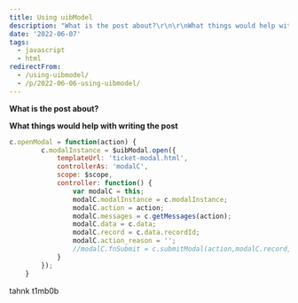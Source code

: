 ```yaml
---
title: Using uibModel
description: "What is the post about?\r\n\r\nWhat things would help with writing the post\r\n\r\n\r\n\r\njavascript\r\nc.openModal = function(action) {\r\n        c.modalInstance = $uibMo..."
date: '2022-06-07'
tags:
  - javascript
  - html
redirectFrom:
  - /using-uibmodel/
  - /p/2022-06-06-using-uibmodel/
---
```


<!--StartFragment-->

**What is the post about?**

**What things would help with writing the post**

<!--EndFragment-->

```javascript
c.openModal = function(action) {
        c.modalInstance = $uibModal.open({
            templateUrl: 'ticket-modal.html',
            controllerAs: 'modalC',
            scope: $scope,
            controller: function() {
                var modalC = this;
                modalC.modalInstance = c.modalInstance;
                modalC.action = action;
                modalC.messages = c.getMessages(action);
                modalC.data = c.data;
                modalC.record = c.data.recordId;
                modalC.action_reason = '';
                //modalC.fnSubmit = c.submitModal(action,modalC.record,modalC.action_reason);
            }
        });
    }
```

<!--StartFragment-->

<!-- External image: ![image](https://user-images.githubusercontent.com/638764/54949191-80c35e80-4f0c-11e9-8e8f-d8353a141a2e.png) -->

<!--EndFragment-->

<!--StartFragment-->

tahnk t1mb0b

<!--EndFragment-->